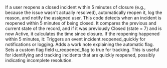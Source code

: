 If a user reopens a closed incident within 5 minutes of closure (e.g., because the issue wasn't actually resolved), automatically reopen it, log the reason, and notify the assigned user.
This code detects when an incident is reopened within 5 minutes of being closed. It compares the previous and current state of the record, and if it was previously Closed (state = 7) and is now Active, it calculates the time since closure. If the reopening happened within 5 minutes, it:
Triggers an event incident.reopened_quickly for notifications or logging.
Adds a work note explaining the automatic flag.
Sets a custom flag field u_reopened_flag to true for tracking.
This is useful for identifying and tracking incidents that are quickly reopened, possibly indicating incomplete resolution.
